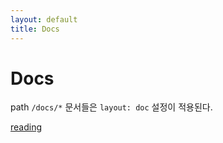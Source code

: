 ```yaml
---
layout: default
title: Docs
---
```

<h1>Docs</h1>

path `/docs/*` 문서들은 ```layout: doc``` 설정이 적용된다.

[reading](reading.html)

